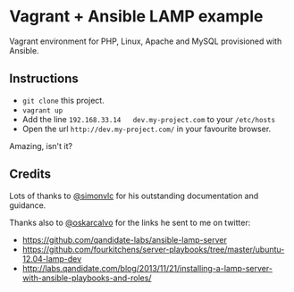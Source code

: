 # Vagrant + Ansible LAMP example

Vagrant environment for PHP, Linux, Apache and MySQL provisioned with Ansible.

## Instructions

- `git clone` this project.
- `vagrant up`
- Add the line `192.168.33.14   dev.my-project.com` to your `/etc/hosts`
- Open the url `http://dev.my-project.com/` in your favourite browser.

Amazing, isn't it?


## Credits

Lots of thanks to [@simonvlc](https://github.com/simonvlc) for his outstanding documentation and guidance.

Thanks also to [@oskarcalvo](https://github.com/oskarcalvo) for the links he sent to me on twitter:

- https://github.com/qandidate-labs/ansible-lamp-server
- https://github.com/fourkitchens/server-playbooks/tree/master/ubuntu-12.04-lamp-dev
- http://labs.qandidate.com/blog/2013/11/21/installing-a-lamp-server-with-ansible-playbooks-and-roles/
